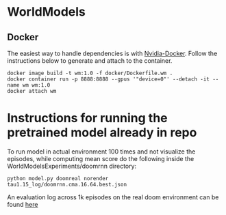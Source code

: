 # WorldModels

## Docker
The easiest way to handle dependencies is with [Nvidia-Docker](https://github.com/NVIDIA/nvidia-docker). Follow the instructions below to generate and attach to the container.
```
docker image build -t wm:1.0 -f docker/Dockerfile.wm .
docker container run -p 8888:8888 --gpus '"device=0"' --detach -it --name wm wm:1.0
docker attach wm
```

# Instructions for running the pretrained model already in repo

To run model in actual environment 100 times and not visualize the episodes, while computing mean score do the following inside the WorldModelsExperiments/doomrnn directory:

`python model.py doomreal norender tau1.15_log/doomrnn.cma.16.64.best.json`

An evaluation log across 1k episodes on the real doom environment can be found [here](https://github.com/zealous-wescoff/WorldModels/blob/master/WorldModelsExperiments/doomrnn/tau1.15_eval.txt)
